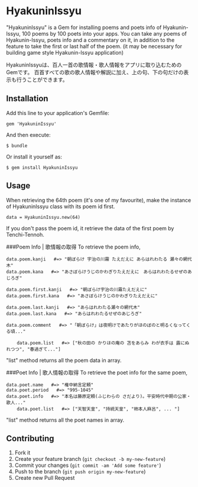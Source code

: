 # HyakuninIssyu

"HyakuninIssyu" is a Gem for installing poems and poets info of Hyakunin-Issyu, 100 poems by 100 poets into your apps.
You can take any poems of Hyakunin-Issyu, poets info and a commentary on it, in addition to the feature to take the first or last half of the poem.
(it may be necessary for building game style Hyakunin-Issyu application)

HyakuninIssyuは、百人一首の歌情報・歌人情報をアプリに取り込むためのGemです。
百首すべての歌の歌人情報や解説に加え、上の句、下の句だけの表示も行うことができます。

## Installation

Add this line to your application's Gemfile:

    gem 'HyakuninIssyu'

And then execute:

    $ bundle

Or install it yourself as:

    $ gem install HyakuninIssyu

## Usage
When retrieving the 64th poem (it's one of my favourite),
make the instance of HyakuninIssyu class with its poem id first.

    data = HyakuninIssyu.new(64)

If you don't pass the poem id, it retrieve the data of the first poem by Tenchi-Tennoh.

###Poem Info | 歌情報の取得
To retrieve the poem info,

    data.poem.kanji   #=> "朝ぼらけ 宇治の川霧 たえだえに あらはれわたる 瀬々の網代木"
    data.poem.kana   #=> "あさぼらけうじのかわぎりたえだえに　あらはれわたるせぜのあじろぎ"

    data.poem.first.kanji   #=> "朝ぼらけ宇治の川霧たえだえに"
    data.poem.first.kana   #=> "あさぼらけうじのかわぎりたえだえに"

    data.poem.last.kanji   #=> "あらはれわたる瀬々の網代木"
    data.poem.last.kana   #=> "あらはれわたるせぜのあじろぎ"

    data.poem.comment   #=> "「朝ぼらけ」は夜明けであたりがほのぼのと明るくなってくる頃..."

		data.poem.list   #=> ["秋の田の かりほの庵の 苫をあらみ わが衣手は 露にぬれつつ", "春過ぎて..."]

"list" method returns all the poem data in array.

###Poet Info | 歌人情報の取得
To retrieve the poet info for the same poem,

    data.poet.name   #=> "権中納言定頼"
    data.poet.period   #=> "995-1045"
    data.poet.info   #=> "本名は藤原定頼(ふじわらの さだより)。平安時代中期の公家・歌人..."
		data.poet.list   #=> ["天智天皇", "持統天皇", "柿本人麻呂", ... "]

"list" method returns all the poet names in array.

## Contributing

1. Fork it
2. Create your feature branch (`git checkout -b my-new-feature`)
3. Commit your changes (`git commit -am 'Add some feature'`)
4. Push to the branch (`git push origin my-new-feature`)
5. Create new Pull Request
